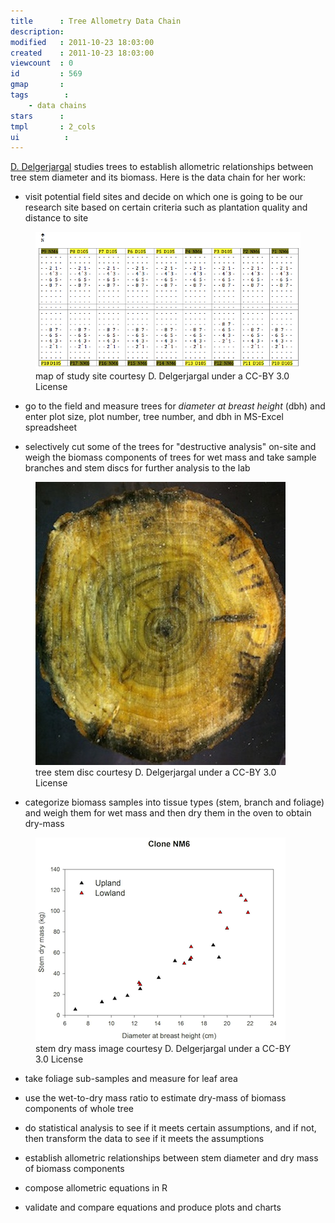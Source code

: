 ```yaml
---
title      : Tree Allometry Data Chain
description: 
modified   : 2011-10-23 18:03:00
created    : 2011-10-23 18:03:00
viewcount  : 0
id         : 569
gmap       : 
tags        :
    - data chains
stars      : 
tmpl       : 2_cols
ui			: 
---
```


[D. Delgerjargal][dd] studies trees to establish allometric relationships between tree stem diameter and its biomass. Here is the data chain for her work:

[dd]: http://forestecology.forest.wisc.edu/dugarjav.html "D. Dugarjav"

* visit potential field sites and decide on which one is going to be our research site based on certain criteria such as plantation quality and distance to site 

<figure>
    <img src="img/map.png">
    <figcaption>map of study site courtesy D. Delgerjargal under a CC-BY 3.0 License</figcaption>
</figure>

* go to the field and measure trees for *diameter at breast height* (dbh) and enter plot size, plot number, tree number, and dbh in MS-Excel spreadsheet

* selectively cut some of the trees for "destructive analysis" on-site and weigh the biomass components of trees for wet mass and take sample branches and stem discs for further analysis to the lab

<figure>
    <img src="img/stem_disc.jpg">
    <figcaption>tree stem disc courtesy D. Delgerjargal under a CC-BY 3.0 License</figcaption>
</figure>

* categorize biomass samples into tissue types (stem, branch and foliage) and weigh them for wet mass and then dry them in the oven to obtain dry-mass

<figure>
    <img src="img/stem_dry_mass.png">
    <figcaption>stem dry mass image courtesy D. Delgerjargal under a CC-BY 3.0 License</figcaption>
</figure>

* take foliage sub-samples and measure for leaf area 

* use the wet-to-dry mass ratio to estimate dry-mass of biomass components of whole tree

* do statistical analysis to see if it meets certain assumptions, and if not, then transform the data to see if it meets the assumptions

* establish allometric relationships between stem diameter and dry mass of biomass components

* compose allometric equations in R

* validate and compare equations and produce plots and charts


